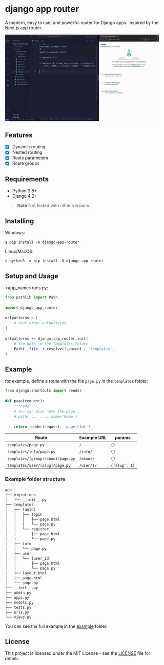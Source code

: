 # django app router

A modern, easy to use, and powerful router for Django apps. Inspired by the Next.js app router.

![Django App Router](https://raw.githubusercontent.com/staciax/django-app-router/master/docs/django-app-router-800.gif)

## Features

- [x] Dynamic routing
- [x] Nested routing
- [x] Route parameters
- [x] Route groups

## Requirements


- Python 3.8+
- Django 4.2+

> **Note**
> Not tested with other versions.

## Installing

Windows: <br>

```
$ pip install -U django-app-router
```

Linux/MacOS:

```
$ python3 -m pip install -U django-app-router
```

## Setup and Usage

<app_name>/urls.py:

```python
from pathlib import Path

import django_app_router

urlpatterns = [
    # Your other urlpatterns
]

urlpatterns += django_app_router.init(
    # The path to the templates folder
    Path(__file__).resolve().parent / 'templates',
)
```

## Example

for example, define a route with the file `page.py` in the `templates` folder:

```python
from django.shortcuts import render

def page(request):
    """home"""
    # You can also name the page
    # path(..., ..., name='home')

    return render(request, 'page.html')

```

| Route                             | Example URL | params        |
| --------------------------------- | ----------- | ------------- |
| `templates/page.py`               | `/`         | `{}`          |
| `templates/info/page.py`          | `/info/`    | `{}`          |
| `templates/(group)/about/page.py` | `/about/`   | `{}`          |
| `templates/user/[slug]/page.py`   | `/user/1/`  | `{'slug': 1}` |

### Example folder structure

```
app
├── migrations
│   └── __init__.py
├── templates
│   ├── (auth)
│   │   ├── login
│   │   │   ├── page.html
│   │   │   └── page.py
│   │   └── register
│   │       ├── page.html
│   │       └── page.py
│   ├── info
│   │   └── page.py
│   ├── user
│   │   └── [user_id]
│   │       ├── page.html
│   │       └── page.py
│   ├── layout.html
│   ├── page.html
│   └── page.py
├── __init__.py
├── admin.py
├── apps.py
├── models.py
├── tests.py
├── urls.py
└── views.py
```

You can see the full example in the [example](example) folder.

## License

This project is licensed under the MIT License - see the [LICENSE](LICENSE) file for details.
